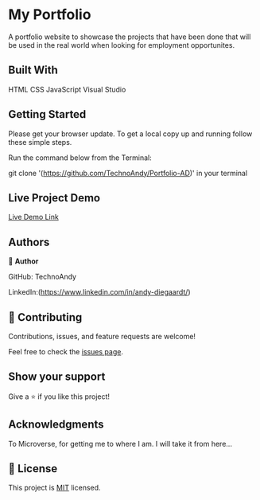 # My Portfolio

A portfolio website to showcase the projects that have been done that will be used in the real world when looking for employment opportunites.


## Built With

HTML
CSS
JavaScript
Visual Studio

## Getting Started
Please get your browser update.
To get a local copy up and running follow these simple steps.

Run the command below from the Terminal:

git clone <URL> '(https://github.com/TechnoAndy/Portfolio-AD)' in your terminal

## Live Project Demo

[Live Demo Link](https://andrea-diegaardt-portfolio.netlify.app/)

## Authors

👤 **Author**

GitHub: TechnoAndy

LinkedIn:(https://www.linkedin.com/in/andy-diegaardt/)


## 🤝 Contributing


Contributions, issues, and feature requests are welcome!

Feel free to check the [issues page](../../issues/).

## Show your support

Give a ⭐️ if you like this project!

## Acknowledgments

To Microverse, for getting me to where I am. I will take it from here...

## 📝 License

This project is [MIT](./LICENSE) licensed.